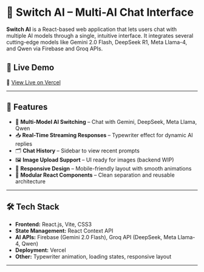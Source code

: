 # 🔁 Switch AI – Multi-AI Chat Interface

**Switch AI** is a React-based web application that lets users chat with multiple AI models through a single, intuitive interface. It integrates several cutting-edge models like Gemini 2.0 Flash, DeepSeek R1, Meta Llama-4, and Qwen via Firebase and Groq APIs.

## 🚀 Live Demo

🔗 [View Live on Vercel]((https://switch-ai-nk68.vercel.app/))

---

## 🧠 Features

- 🔄 **Multi-Model AI Switching** – Chat with Gemini, DeepSeek, Meta Llama, Qwen
- 📥 **Real-Time Streaming Responses** – Typewriter effect for dynamic AI replies
- 🗂️ **Chat History** – Sidebar to view recent prompts
- 🖼️ **Image Upload Support** – UI ready for images (backend WIP)
- 📱 **Responsive Design** – Mobile-friendly layout with smooth animations
- 🧩 **Modular React Components** – Clean separation and reusable architecture

---

## 🛠️ Tech Stack

- **Frontend:** React.js, Vite, CSS3
- **State Management:** React Context API
- **AI APIs:** Firebase (Gemini 2.0 Flash), Groq API (DeepSeek, Meta Llama-4, Qwen)
- **Deployment:** Vercel
- **Other:** Typewriter animation, loading states, responsive layout

---
